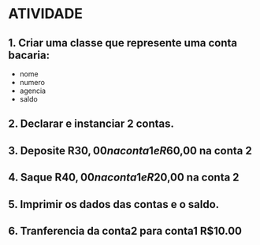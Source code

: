 # ATIVIDADE

## 1. Criar uma classe que represente uma conta bacaria:
- nome
- numero
- agencia
- saldo

## 2. Declarar e instanciar 2 contas.

## 3. Deposite R$30,00 na conta 1 e R$60,00 na conta 2

## 4. Saque R$40,00 na conta 1 e R$20,00 na conta 2

## 5. Imprimir os dados das contas e o saldo.

## 6. Tranferencia da conta2 para conta1 R$10.00
